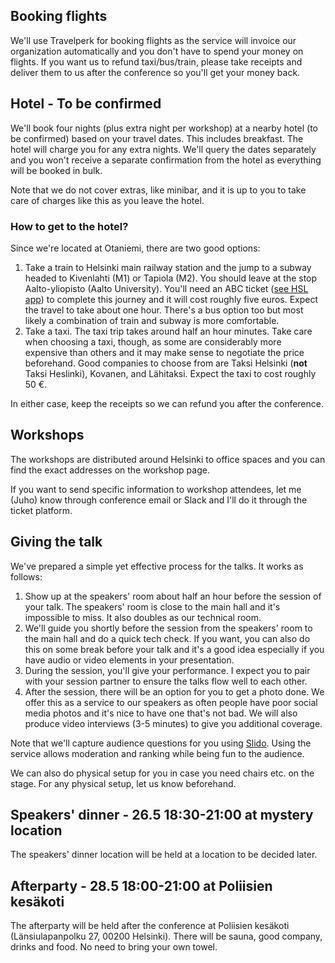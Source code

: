 ## Booking flights

We'll use Travelperk for booking flights as the service will invoice our organization automatically and you don't have to spend your money on flights. If you want us to refund taxi/bus/train, please take receipts and deliver them to us after the conference so you'll get your money back.

## Hotel - To be confirmed

We'll book four nights (plus extra night per workshop) at a nearby hotel (to be confirmed) based on your travel dates. This includes breakfast. The hotel will charge you for any extra nights. We'll query the dates separately and you won't receive a separate confirmation from the hotel as everything will be booked in bulk.

Note that we do not cover extras, like minibar, and it is up to you to take care of charges like this as you leave the hotel.

### How to get to the hotel?

Since we're located at Otaniemi, there are two good options:

1. Take a train to Helsinki main railway station and the jump to a subway headed to Kivenlahti (M1) or Tapiola (M2). You should leave at the stop Aalto-yliopisto (Aalto University). You'll need an ABC ticket ([see HSL app](https://www.hsl.fi/)) to complete this journey and it will cost roughly five euros. Expect the travel to take about one hour. There's a bus option too but most likely a combination of train and subway is more comfortable.
2. Take a taxi. The taxi trip takes around half an hour minutes. Take care when choosing a taxi, though, as some are considerably more expensive than others and it may make sense to negotiate the price beforehand. Good companies to choose from are Taksi Helsinki (**not** Taksi Heslinki), Kovanen, and Lähitaksi. Expect the taxi to cost roughly 50 €.

In either case, keep the receipts so we can refund you after the conference.

## Workshops

The workshops are distributed around Helsinki to office spaces and you can find the exact addresses on the workshop page.

If you want to send specific information to workshop attendees, let me (Juho) know through conference email or Slack and I'll do it through the ticket platform.

## Giving the talk

We've prepared a simple yet effective process for the talks. It works as follows:

1. Show up at the speakers' room about half an hour before the session of your talk. The speakers' room is close to the main hall and it's impossible to miss. It also doubles as our technical room.
2. We'll guide you shortly before the session from the speakers' room to the main hall and do a quick tech check. If you want, you can also do this on some break before your talk and it's a good idea especially if you have audio or video elements in your presentation.
3. During the session, you'll give your performance. I expect you to pair with your session partner to ensure the talks flow well to each other.
4. After the session, there will be an option for you to get a photo done. We offer this as a service to our speakers as often people have poor social media photos and it's nice to have one that's not bad. We will also produce video interviews (3-5 minutes) to give you additional coverage.

Note that we'll capture audience questions for you using [Slido](https://www.slido.com/). Using the service allows moderation and ranking while being fun to the audience.

We can also do physical setup for you in case you need chairs etc. on the stage. For any physical setup, let us know beforehand.

## Speakers' dinner - 26.5 18:30-21:00 at mystery location

The speakers' dinner location will be held at a location to be decided later.

## Afterparty - 28.5 18:00-21:00 at Poliisien kesäkoti

The afterparty will be held after the conference at Poliisien kesäkoti (Länsiulapanpolku 27, 00200 Helsinki). There will be sauna, good company, drinks and food. No need to bring your own towel.
